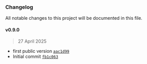 ### Changelog

All notable changes to this project will be documented in this file. 

#### v0.9.0

> 27 April 2025

- first public version [`aac1d99`](https://github.com/zumerlab/snapdom/commit/aac1d997836362dd008d6372173c9dd84a76197f)
- Initial commit [`fb1c063`](https://github.com/zumerlab/snapdom/commit/fb1c06307b4b822bb898477beca46f88109ac196)
